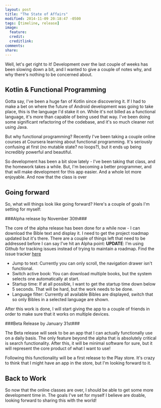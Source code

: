 ```yaml
---
layout: post
title: "The State of Affairs"
modified: 2014-11-09 20:18:47 -0500
tags: [timeline, release]
image:
  feature: 
  credit: 
  creditlink: 
comments: 
share: 
---
```

 
Well, let's get right to it! Development over the last couple of weeks has been slowing down a bit, and I wanted to give a couple of notes why, and why there's nothing to be concerned about.
 
Kotlin & Functional Programming
-------------------------------
 
Gotta say, I've been a huge fan of Kotlin since discovering it. If I had to make a bet on where the future of Android development was going to take place, this is the language I'd stake it on. While it's not billed as a functional language, it's more than capable of being used that way. I've been doing some significant refactoring of the codebase, and it's so much cleaner not using Java.
 
But why functional programming? Recently I've been taking a couple online courses at Coursera learning about functional programming. It's seriously confusing at first (no mutable state? no loops?), but it ends up being incredibly powerful and beautiful.
 
So development has been a bit slow lately - I've been taking that class, and the homework takes a while. But, I'm becoming a better programmer, and that will make development for this app easier. And a whole lot more enjoyable. And now that the class is over
 
Going forward
-------------
 
So, what will things look like going forward? Here's a couple of goals I'm setting for myself:
 
###Alpha release by November 30th###
 
The core of the alpha release has been done for a while now - I can download the Bible text and display it. I need to get the project roadmap updated but it's there. There are a couple of things left that need to be addressed before I can say I've hit an Alpha point:
**UPDATE**: I'm using Github for tracking issues instead of trying to maintain a roadmap. Find the issue tracker [here](https://github.com/MinimalBible/MinimalBible/issues)
 
* Jump to text: Currently you can only scroll, the navigation drawer isn't functional.
* Switch active book: You can download multiple books, but the system selects one automatically at start.
* Startup time: If at all possible, I want to get the startup time down below 5 seconds. That will be hard, but the work needs to be done.
* Language filter: Currently all available Bibles are displayed, switch that so only Bibles in a selected language are shown.
 
After this work is done, I will start giving the app to a couple of friends in order to make sure that it works on multiple devices.
 
###Beta Release by January 31st###
 
The Beta release will seek to be an app that I can actually functionally use on a daily basis. The only feature beyond the alpha that is absolutely critical is search functionality. After this, it will be minimal software for sure, but it will represent the core product of what I want to use!
 
Following this functionality will be a first release to the Play store. It's crazy to think that I might have an app in the store, but I'm looking forward to it.
 
Back to Work
------------
 
So now that the online classes are over, I should be able to get some more development time in. The goals I've set for myself I believe are doable, looking forward to sharing this with the world!
